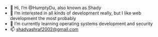 - 👋 Hi, I’m @HumptyDu, also known as Shady 
- 👀 I’m interested in all kinds of development really, but I like web development the most probably
- 🌱 I’m currently learning operating systems development and security
- 📫 shadyashraf2002@gmail.com

<!---
HumptyDu/HumptyDu is a ✨ special ✨ repository because its `README.md` (this file) appears on your GitHub profile.
You can click the Preview link to take a look at your changes.
--->
